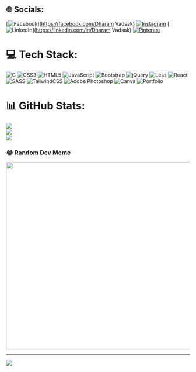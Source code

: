 
## 🌐 Socials:
[![Facebook](https://img.shields.io/badge/Facebook-%231877F2.svg?logo=Facebook&logoColor=white)](https://facebook.com/Dharam Vadsak) [![Instagram](https://img.shields.io/badge/Instagram-%23E4405F.svg?logo=Instagram&logoColor=white)](https://instagram.com/Dharam_vadsak_) [![LinkedIn](https://img.shields.io/badge/LinkedIn-%230077B5.svg?logo=linkedin&logoColor=white)](https://linkedin.com/in/Dharam Vadsak) [![Pinterest](https://img.shields.io/badge/Pinterest-%23E60023.svg?logo=Pinterest&logoColor=white)](https://pinterest.com/Dharam) 

# 💻 Tech Stack:
![C](https://img.shields.io/badge/c-%2300599C.svg?style=flat&logo=c&logoColor=white) ![CSS3](https://img.shields.io/badge/css3-%231572B6.svg?style=flat&logo=css3&logoColor=white) ![HTML5](https://img.shields.io/badge/html5-%23E34F26.svg?style=flat&logo=html5&logoColor=white) ![JavaScript](https://img.shields.io/badge/javascript-%23323330.svg?style=flat&logo=javascript&logoColor=%23F7DF1E) ![Bootstrap](https://img.shields.io/badge/bootstrap-%23563D7C.svg?style=flat&logo=bootstrap&logoColor=white) ![jQuery](https://img.shields.io/badge/jquery-%230769AD.svg?style=flat&logo=jquery&logoColor=white) ![Less](https://img.shields.io/badge/less-2B4C80?style=flat&logo=less&logoColor=white) ![React](https://img.shields.io/badge/react-%2320232a.svg?style=flat&logo=react&logoColor=%2361DAFB) ![SASS](https://img.shields.io/badge/SASS-hotpink.svg?style=flat&logo=SASS&logoColor=white) ![TailwindCSS](https://img.shields.io/badge/tailwindcss-%2338B2AC.svg?style=flat&logo=tailwind-css&logoColor=white) ![Adobe Photoshop](https://img.shields.io/badge/adobephotoshop-%2331A8FF.svg?style=flat&logo=adobephotoshop&logoColor=white) ![Canva](https://img.shields.io/badge/Canva-%2300C4CC.svg?style=flat&logo=Canva&logoColor=white) ![Portfolio](https://img.shields.io/badge/Portfolio-%23000000.svg?style=flat&logo=firefox&logoColor=#FF7139)
# 📊 GitHub Stats:
![](https://github-readme-stats.vercel.app/api?username=dharam-vadsak&theme=dark&hide_border=false&include_all_commits=true&count_private=true)<br/>
![](https://github-readme-streak-stats.herokuapp.com/?user=dharam-vadsak&theme=dark&hide_border=false)<br/>
![](https://github-readme-stats.vercel.app/api/top-langs/?username=dharam-vadsak&theme=dark&hide_border=false&include_all_commits=true&count_private=true&layout=compact)

### 😂 Random Dev Meme
<img src="https://rm.up.railway.app/" width="512px"/>

---
[![](https://visitcount.itsvg.in/api?id=dharam-vadsak&icon=0&color=0)](https://visitcount.itsvg.in)

<!-- Proudly created with GPRM ( https://gprm.itsvg.in ) -->
